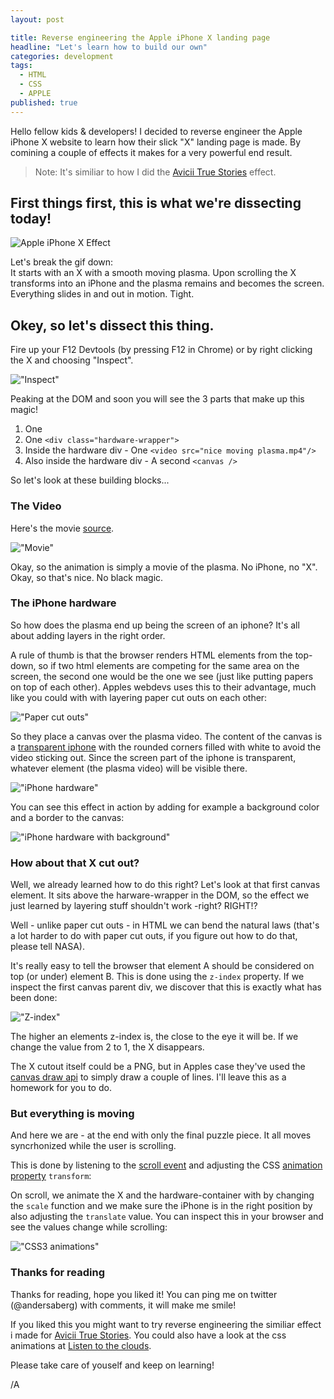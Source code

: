 ```yaml
---
layout: post

title: Reverse engineering the Apple iPhone X landing page
headline: "Let's learn how to build our own"
categories: development
tags: 
  - HTML
  - CSS
  - APPLE
published: true
---
```


Hello fellow kids & developers! I decided to reverse engineer the Apple iPhone X website to learn how their slick "X" landing page is made. By comining a couple of effects it makes for a very powerful end result.

> Note: It's similiar to how I did the [Avicii True Stories](https://aviciitruestories.com/) effect.

## First things first, this is what we're dissecting today!

![Apple iPhone X Effect](/images/apple/apple1.gif)

Let's break the gif down:  
It starts with an X with a smooth moving plasma. Upon scrolling the X transforms into an iPhone and the plasma remains and becomes the screen. Everything slides in and out in motion. Tight.

## Okey, so let's dissect this thing.
Fire up your F12 Devtools (by pressing F12 in Chrome) or by right clicking the X and choosing "Inspect".

!["Inspect"](/images/apple/pic1.png)

Peaking at the DOM and soon you will see the 3 parts that make up this magic!

1. One <canvas>
2. One `<div class="hardware-wrapper">`
3. Inside the hardware div - One `<video src="nice moving plasma.mp4"/>`
4. Also inside the hardware div - A second `<canvas />`

So let's look at these building blocks...

### The Video

Here's the movie [source](https://images.apple.com/media/us/iphone-x/2017/01df5b43-28e4-4848-bf20-490c34a926a7/overview/primary/hero/large_2x.mp4).

!["Movie"](/images/apple/pic2.png)

Okay, so the animation is simply a movie of the plasma. No iPhone, no "X". Okay, so that's nice. No black magic.

### The iPhone hardware
So how does the plasma end up being the screen of an iphone?
It's all about adding layers in the right order.

A rule of thumb is that the browser renders HTML elements from the top-down, so if two html elements are competing for the same area on the screen, the second one would be the one we see (just like putting papers on top of each other). Apples webdevs uses this to their advantage, much like you could with with layering paper cut outs on each other:

!["Paper cut outs"](/images/apple/pic3.jpg)

So they place a canvas over the plasma video. The content of the canvas is a [transparent iphone](https://images.apple.com/v/iphone-x/a/images/overview/primary/hero_premiere_hardware_large.png) with the rounded corners filled with white to avoid the video sticking out. Since the screen part of the iphone is transparent, whatever element (the plasma video) will be visible there.

!["iPhone hardware"](/images/apple/pic4.png)

You can see this effect in action by adding for example a background color and a border to the canvas:

!["iPhone hardware with background"](/images/apple/pic5.png)

### How about that X cut out?

Well, we already learned how to do this right? Let's look at that first canvas element.
It sits above the harware-wrapper in the DOM, so the effect we just learned by layering stuff shouldn't work -right? RIGHT!?

Well - unlike paper cut outs - in HTML we can bend the natural laws (that's a lot harder to do with paper cut outs, if you figure out how to do that, please tell NASA).

It's really easy to tell the browser that element A should be considered on top (or under) element B. This is done using the `z-index` property. If we inspect the first canvas parent div, we discover that this is exactly what has been done:

!["Z-index"](/images/apple/pic6.png)

The higher an elements z-index is, the close to the eye it will be. If we change the value from 2 to 1, the X disappears.

The X cutout itself could be a PNG, but in Apples case they've used the [canvas draw api](https://developer.mozilla.org/en-US/docs/Web/API/Canvas_API/Tutorial/Drawing_shapes) to simply draw a couple of lines. I'll leave this as a homework for you to do.

### But everything is moving
And here we are - at the end with only the final puzzle piece. It all moves syncrhonized while the user is scrolling.

This is done by listening to the [scroll event](https://developer.mozilla.org/en-US/docs/Web/Events/scroll) and adjusting the CSS [animation property](https://developer.mozilla.org/en-US/docs/Web/CSS/transform?v=b) `transform`:

On scroll, we animate the X and the hardware-container with by changing the `scale` function and we make sure the iPhone is in the right position by also adjusting the `translate` value. You can inspect this in your browser and see the values change while scrolling:

!["CSS3 animations"](/images/apple/apple2.gif)

### Thanks for reading

Thanks for reading, hope you liked it! You can ping me on twitter (@andersaberg) with comments, it will make me smile!

If you liked this you might want to try reverse engineering the similiar effect i made for [Avicii True Stories](https://aviciitruestories.com/). You could also have a look at the css animations at [Listen to the clouds](http://listentothe.cloud/).

Please take care of youself and keep on learning! 

/A









